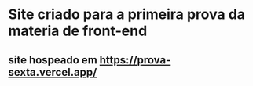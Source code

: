 # Site criado para a primeira prova da materia de front-end

## site hospeado em https://prova-sexta.vercel.app/
